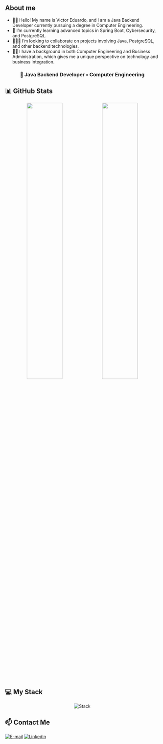 ## About me

- 🖐🏻 Hello! My name is Victor Eduardo, and I am a Java Backend Developer currently pursuing a degree in Computer Engineering.  
- 🧠 I’m currently learning advanced topics in Spring Boot, Cybersecurity, and PostgreSQL.  
- 👨🏻‍💻 I’m looking to collaborate on projects involving Java, PostgreSQL, and other backend technologies.  
- 👦🏻 I have a background in both Computer Engineering and Business Administration, which gives me a unique perspective on technology and business integration.

<div align="center">
  
### 🎯 Java Backend Developer • Computer Engineering

</div>

## 📊 GitHub Stats

<p align="center">
  <img width="48%" src="https://github-readme-stats.vercel.app/api?username=VictorEdu-Dev&show_icons=true&count_private=true&title_color=80F7D4&icon_color=9d00ff&text_color=c9d1d9&bg_color=0d1117&border_color=fff0&cache_seconds=5&&hide=R,Jupyter" />
  <img width="48%" src="https://github-readme-stats.vercel.app/api/top-langs/?username=VictorEdu-Dev&layout=compact&title_color=80F7D4&text_color=fff&bg_color=0d1117&border_color=fff0&cache_seconds=1" />
</p>

## 💻 My Stack
<div align="center">
  
![Stack](https://skillicons.dev/icons?i=idea,clion,docker,gcp,java,spring,c,html,css,git,github,postgres&theme=dark)

</div>

## 📫 Contact Me

[![E-mail](https://img.shields.io/badge/-email-020114?style=for-the-badge&logo=microsoft-outlook&logoColor=6ED2B6)](mailto:victoreduardodev@gmail.com)
[![LinkedIn](https://img.shields.io/badge/-LinkedIn-020114?style=for-the-badge&logo=linkedin&logoColor=6ED2B6)](https://www.linkedin.com/in/victor-eduardo-44687b202/)
